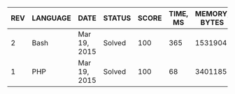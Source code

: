 | REV | LANGUAGE | DATE | STATUS | SCORE | TIME, MS | MEMORY, BYTES | IN RANKING | UNIQUE | RANKING POINTS |
|-----|----------|------|--------|-------|----------|---------------|------------|--------|----------------|
| 2 | Bash | Mar 19, 2015 | Solved | 100 | 365 | 1531904 | yes | yes | 33.082 |
| 1 | PHP | Mar 19, 2015 | Solved | 100 | 68 | 3401185 | yes | yes | 32.042 |

